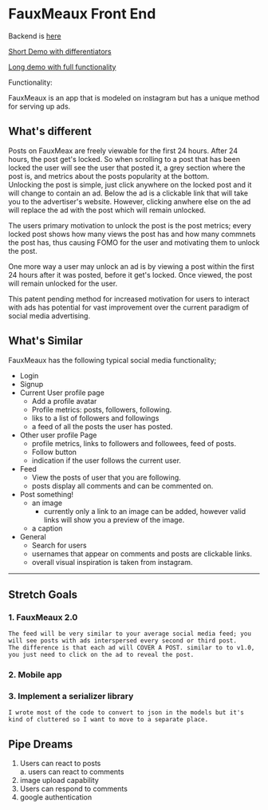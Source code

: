 # FauxMeaux Front End


Backend is [here](https://github.com/berellevy/FauxMeaux-backend)

[Short Demo with differentiators](https://youtu.be/pA0NRgoMUy0)

[Long demo with full functionality](https://youtu.be/W_5R7iMvfX0)

Functionality:

FauxMeaux is an app that is modeled on instagram but has a unique method for serving up ads.

## What's different

Posts on FauxMeax are freely viewable for the first 24 hours.
After 24 hours, the post get's locked. So when scrolling to a post that has been locked the user will see the user that posted it, a grey section where the post is, and metrics about the posts popularity at the bottom.  
Unlocking the post is simple, just click anywhere on the locked post and it will change to contain an ad. Below the ad is a clickable link that will take you to the advertiser's website. However, clicking anwhere else on the ad will replace the ad with the post which will remain unlocked.

The users primary motivation to unlock the post is the post metrics; every locked post shows how many views the post has and how many commnets the post has, thus causing FOMO for the user and motivating them to unlock the post.

One more way a user may unlock an ad is by viewing a post within the first 24 hours after it was posted, before it get's locked. Once viewed, the post will remain unlocked for the user.

This patent pending method for increased motivation for users to interact with ads has potential for vast improvement over the current paradigm of social media advertising. 

## What's Similar

FauxMeaux has the following typical social media functionality;

- Login
- Signup
- Current User profile page
    - Add a profile avatar 
    - Profile metrics: posts, followers, following.
    - liks to a list of followers and followings
    - a feed of all the posts the user has posted.
- Other user profile Page
    - profile metrics, links to followers and followees, feed of posts.
    - Follow button
    - indication if the user follows the current user.
- Feed
    - View the posts of user that you are following.
    - posts display all comments and can be commented on.
- Post something! 
    - an image
        - currently only a link to an image can be added, however valid links will show you a preview of the image.
    - a caption
- General
    - Search for users
    - usernames that appear on comments and posts are clickable links.
    - overall visual inspiration is taken from instagram.

---

## Stretch Goals

### 1. FauxMeaux 2.0  
    The feed will be very similar to your average social media feed; you will see posts with ads interspersed every second or third post.  
    The difference is that each ad will COVER A POST. similar to to v1.0, you just need to click on the ad to reveal the post.

### 2. Mobile app

### 3. Implement a serializer library
    I wrote most of the code to convert to json in the models but it's kind of cluttered so I want to move to a separate place.



## Pipe Dreams

1. Users can react to posts  
    a. users can react to comments
2. image upload capability
3. Users can respond to comments
4. google authentication




